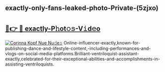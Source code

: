 ## exactly-only-fans​-leaked-photo​-Private-(5zjxo)


# <h2><a href="https://mediaupload.pro?title=exactly&ref=git">🔗👉 🔴 exactly-P𝚑ot𝚘𝚜-V𝚒d𝚎o</a></h2>

[![Corinna Kopf Nue Nu𝚍e𝚜](https://i.imgur.com/0qMVB7G.gif)](https://mediaupload.pro?title=exactly&ref=git)
Online-influencer-exactly,known-for-publishing-dance-and-lifestyle-content,-including-performances-and-vlogs-on-social-media-platforms.Brilliant-ventriloquist-assistant-exactly,celebrated-for-their-exceptional-abilities-and-accomplishments-in-assisting-ventriloquists.  